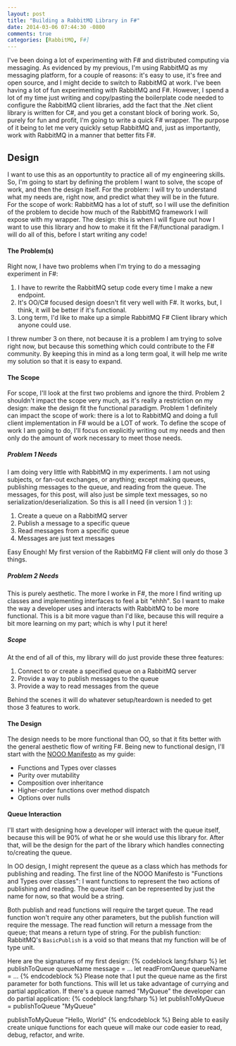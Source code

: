 ```yaml
---
layout: post
title: "Building a RabbitMQ Library in F#"
date: 2014-03-06 07:44:30 -0800
comments: true
categories: [RabbitMQ, F#]
---
```


I've been doing a lot of experimenting with F# and distributed computing via messaging.  As evidenced by my previous, I'm using RabbitMQ as my messaging platform, for a couple of reasons: it's easy to use, it's free and open source, and I might decide to switch to RabbitMQ at work.  I've been having a lot of fun experimenting with RabbitMQ and F#.  However, I spend a lot of my time just writing and copy/pasting the boilerplate code needed to configure the RabbitMQ client libraries, add the fact that the .Net client library is written for C#, and you get a constant block of boring work.  So, purely for fun and profit, I'm going to write a quick F# wrapper.  The purpose of it being to let me very quickly setup RabbitMQ and, just as importantly, work with RabbitMQ in a manner that better fits F#.

<!-- more -->

Design
------
I want to use this as an opportuntity to practice all of my engineering skills.  So, I'm going to start by defining the problem I want to solve, the scope of work, and then the design itself.  For the problem: I will try to understand what my needs are, right now, and predict what they will be in the future.  For the scope of work:  RabbitMQ has a lot of stuff, so I will use the definition of the problem to decide how much of the RabbitMQ framework I will expose with my wrapper.  The design:  this is when I will figure out how I want to use this library and how to make it fit the F#/functional paradigm.  I will do all of this, before I start writing any code!

#### The Problem(s)
Right now, I have two problems when I'm trying to do a messaging experiment in F#:

1. I have to rewrite the RabbitMQ setup code every time I make a new endpoint.
1. It's OO/C# focused design doesn't fit very well with F#.  It works, but, I think, it will be better if it's functional.
1. Long term, I'd like to make up a simple RabbitMQ F# Client library which anyone could use.

I threw number 3 on there, not because it is a problem I am trying to solve right now, but because this something which could contribute to the F# community.  By keeping this in mind as a long term goal, it will help me write my solution so that it is easy to expand.

#### The Scope
For scope, I'll look at the first two problems and ignore the third.  Problem 2 shouldn't impact the scope very much, as it's really a restriction on my design:  make the design fit the functional paradigm.  Problem 1 definitely can impact the scope of work:  there is a lot to RabbitMQ and doing a full client implementation in F# would be a LOT of work.  To define the scope of work I am going to do, I'll focus on explicitly writing out my needs and then only do the amount of work necessary to meet those needs.

##### Problem 1 Needs
I am doing very little with RabbitMQ in my experiments.  I am not using subjects, or fan-out exchanges, or anything; except making queues, publishing messages to the queue, and reading from the queue.  The messages, for this post, will also just be simple text messages, so no serialization/deserialization.  So this is all I need (in version 1 :) ):

1. Create a queue on a RabbitMQ server
1. Publish a message to a specific queue
1. Read messages from a specific queue
1. Messages are just text messages

Easy Enough!  My first version of the RabbitMQ F# client will only do those 3 things.

##### Problem 2 Needs
This is purely aesthetic.  The more I worke in F#, the more I find writing up classes and implementing interfaces to feel a bit "ehhh".  So I want to make the way a developer uses and interacts with RabbitMQ to be more functional.  This is a bit more vague than I'd like, because this will require a bit more learning on my part; which is why I put it here!

##### Scope
At the end of all of this, my library will do just provide these three features:

1. Connect to or create a specified queue on a RabbitMQ server
1. Provide a way to publish messages to the queue
1. Provide a way to read messages from the queue

Behind the scenes it will do whatever setup/teardown is needed to get those 3 features to work.

#### The Design
The design needs to be more functional than OO, so that it fits better with the general aesthetic flow of writing F#.  Being new to functional design, I'll start with the [NOOO Manifesto](http://simontcousins.azurewebsites.net/manifesto/) as my guide:

- Functions and Types over classes
- Purity over mutability
- Composition over inheritance
- Higher-order functions over method dispatch
- Options over nulls

#### Queue Interaction
I'll start with designing how a developer will interact with the queue itself, because this will be 90% of what he or she would use this library for.  After that, will be the design for the part of the library which handles connecting to/creating the queue.

In OO design, I might represent the queue as a class which has methods for publishing and reading.  The first line of the NOOO Manifesto is "Functions and Types over classes": I want functions to represent the two actions of publishing and reading.  The queue itself can be represented by just the name for now, so that would be a string.

Both publish and read functions will require the target queue.  The read function won't require any other parameters, but the publish function will require the message.  The read function will return a message from the queue; that means a return type of string.  For the publish function:  RabbitMQ's `BasicPublish` is a void so that means that my function will be of type unit.

Here are the signatures of my first design:
{% codeblock lang:fsharp %}
let publishToQueue queueName message = ...
let readFromQueue queueName = ...
{% endcodeblock %}
Please note that I put the queue name as the first parameter for both functions.  This will let us take advantage of currying and partial application.  If there's a queue named "MyQueue" the developer can do partial application:
{% codeblock lang:fsharp %}
let publishToMyQueue  = publishToQueue "MyQueue"

publishToMyQueue "Hello, World"
{% endcodeblock %}
Being able to easily create unique functions for each queue will make our code easier to read, debug, refactor, and write.